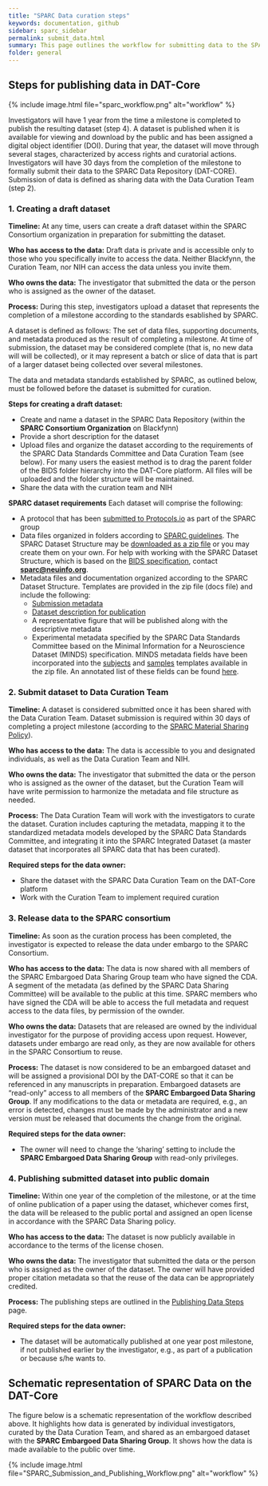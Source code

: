 ```yaml
---
title: "SPARC Data curation steps"
keywords: documentation, github
sidebar: sparc_sidebar
permalink: submit_data.html
summary: This page outlines the workflow for submitting data to the SPARC DAT-Core, getting the data curated, released under embargo, and eventually making the data public. 
folder: general
---
```


## Steps for publishing data in DAT-Core

{% include image.html file="sparc_workflow.png" alt="workflow" %}


Investigators will have 1 year from the time a milestone is completed to publish the resulting dataset (step 4). A dataset is published when it is available for viewing and download by the public and has been assigned a digital object identifier (DOI). During that year, the dataset will move through several stages, characterized by access rights and curatorial actions. Investigators will have 30 days from the completion of the milestone to formally submit their data to the SPARC Data Repository (DAT-CORE).  Submission of data is defined as sharing data with the Data Curation Team (step 2).

### 1. Creating a draft dataset
**Timeline:** At any time, users can create a draft dataset within the SPARC Consortium organization in preparation for submitting the dataset.

**Who has access to the data:** Draft data is private and is accessible only to those who you specifically invite to access the data. Neither Blackfynn, the Curation Team, nor NIH can access the data unless you invite them.

**Who owns the data:** The investigator that submitted the data or the person who is assigned as the owner of the dataset.

**Process:** During this step, investigators upload a dataset that represents the completion of a milestone according to the standards esablished by SPARC.

A dataset is defined as follows: The set of data files, supporting documents, and metadata produced as the result of completing a milestone.  At time of submission, the  dataset may be considered complete (that is, no new data will will be collected), or it may represent a batch or slice of data that is part of a larger dataset being collected over several milestones. 

The data and metadata standards established by SPARC, as outlined below, must be followed before the dataset is submitted for curation.

**Steps for creating a draft dataset:**
- Create and name a dataset in the SPARC Data Repository (within the **SPARC Consortium Organization** on Blackfynn)
- Provide a short description for the dataset
- Upload files and organize the dataset according to the requirements of the SPARC Data Standards Committee and Data Curation Team (see below). For many users the easiest method is to drag the parent folder of the BIDS folder hierarchy into the DAT-Core platform. All files will be uploaded and the folder structure will be maintained.
- Share the data with the curation team and NIH

**SPARC dataset requirements** Each dataset will comprise the following:
- A protocol that has been [submitted to Protocols.io](https://docs.google.com/presentation/d/1WhoLvOVRIbCzu3x30Dd0O1cC09ZGT4g0IFOf4Eq7yfI/edit#slide=id.p) as part of the SPARC group
- Data files organized in folders according to [SPARC guidelines](https://docs.google.com/presentation/d/1EQPn1FmANpPsFt3CguU-JOQVMMlJsNXluQAK_gb2qVg/edit#slide=id.p1).  The SPARC Dataset Structure may be [downloaded as a zip file](https://drive.google.com/open?id=1mtZ5sL1lYcA2zHVsrYOKVeH2X-VlJT6P) or you may create them on your own. For help with working with the SPARC Dataset Structure, which is based on the [BIDS specification](http://bids.neuroimaging.io/), contact **sparc@neuinfo.org**.
- Metadata files and documentation organized according to the SPARC Dataset Structure.  Templates are provided in the zip file (docs file) and include the following:
  - [Submission metadata](https://drive.google.com/open?id=1OhXmssY9GK8ebOmrvib1B9xbeqoVEOBA)
  - [Dataset description for publication](https://drive.google.com/file/d/1-VqBo63oKlxVdt8nNnbzVK0NxAHwc8-L/view?usp=sharing)
  - A representative figure that will be published along with the descriptive metadata
  - Experimental metadata specified by the SPARC Data Standards Committee based on the Minimal Information for a Neuroscience Dataset (MINDS) specification.  MINDS metadata fields have been incorporated into the [subjects](https://drive.google.com/open?id=1IDo5INrqtIu1sTJW2mICzuGEAKqv5eGg) and [samples](https://drive.google.com/open?id=1ROCsuBjMWBDmCTpTGZsUQDDgYtm-nqYG) templates available in the zip file.  An annotated list of these fields can be found [here](https://docs.google.com/spreadsheets/d/1e61r3F2weausmBhqFK8RlYLviC3rya44so5m15mPRTw/edit#gid=108617967).

### 2. Submit dataset to Data Curation Team
**Timeline:** A dataset is considered submitted once it has been shared with the Data Curation Team.  Dataset submission is required within 30 days of completing a project milestone (according to the [SPARC Material Sharing Policy](https://commonfund.nih.gov/sparc/materialsharing)).

**Who has access to the data:** The data is accessible to you and designated individuals, as well as the Data Curation Team and NIH. 

**Who owns the data:** The investigator that submitted the data or the person who is assigned as the owner of the dataset, but the Curation Team will have write permission to harmonize the metadata and file structure as needed.

**Process:** The Data Curation Team will work with the investigators to curate the dataset. Curation includes capturing the metadata, mapping it to the standardized metadata models developed by the SPARC Data Standards Committee, and integrating it into the SPARC Integrated Dataset (a master dataset that incorporates all SPARC data that has been curated).

**Required steps for the data owner:**
- Share the dataset with the SPARC Data Curation Team on the DAT-Core platform
- Work with the Curation Team to implement required curation

### 3. Release data to the SPARC consortium
**Timeline:** As soon as the curation process has been completed, the investigator is expected to release the data under embargo to the SPARC Consortium.

**Who has access to the data:** The data is now shared with all members of the SPARC Embargoed Data Sharing Group team who have signed the CDA. A segment of the metadata (as defined by the SPARC Data Sharing Committee) will be available to the public at this time. SPARC members who have signed the CDA will be able to access the full metadata and request access to the data files, by permission of the ownder.

**Who owns the data:** Datasets that are released are owned by the individual investigator for the purpose of providing access upon request.  However, datasets under embargo are read only, as they are now available for others in the SPARC Consortium to reuse.   

**Process:** The dataset is now considered to be an embargoed dataset and will be assigned a provisional DOI by the DAT-CORE so that it can be referenced in any manuscripts in preparation. Embargoed datasets are “read-only” access to all members of the **SPARC Embargoed Data Sharing Group**. If any modifications to the data or metadata are required, e.g., an error is detected, changes must be made by the administrator and a new version must be released that documents the change from the original.    

**Required steps for the data owner:**
- The owner will need to change the ‘sharing’ setting to include the **SPARC Embargoed Data Sharing Group** with read-only privileges.

### 4. Publishing submitted dataset into public domain 
**Timeline:** Within one year of the completion of the milestone, or at the time of online publication of a paper using the dataset, whichever comes first, the data will be released to the public portal and assigned an open license in accordance with the SPARC Data Sharing policy.

**Who has access to the data:** The dataset is now publicly available in accordance to the terms of the license chosen.

**Who owns the data:** The investigator that submitted the data or the person who is assigned as the owner of the dataset.  The owner will have provided proper citation metadata so that the reuse of the data can be appropriately credited.

**Process:** The publishing steps are outlined in the [Publishing Data Steps](publish_data.html) page.

**Required steps for the data owner:**
- The dataset will be automatically published at one year post milestone, if not published earlier by the investigator, e.g., as part of a publication or because s/he wants to.


##  Schematic representation of SPARC Data on the DAT-Core

The figure below is a schematic representation of the workflow described above. It highlights how data is generated by individual investigators, curated by the Data Curation Team, and shared as an embargoed dataset with the **SPARC Embargoed Data Sharing Group**. It shows how the data is made available to the public over time.

{% include image.html file="SPARC_Submission_and_Publishing_Workflow.png" alt="workflow" %}
